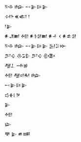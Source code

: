 <div class='block'>
<div class='line'>𒀀𒈾 𒈗 𒁁𒉌𒄿𒉌</div>
<div class='line'>𒀴𒈨𒌍𒅗 𒁹</div>
<div class='line'>𒁹𒉌</div>
<div class='line'>𒀭𒂗𒆤 𒅇 𒀭𒊩𒌆𒆤 𒀭𒈦 𒌋 𒀭𒉺𒌆</div>
<div class='line'>𒀀𒈾 𒈗 𒁁𒉌𒄿𒉌 𒌨𒊒𒁍</div>
<div class='line'>𒂅𒌒 𒊮𒁉 𒂅𒌒 𒍜</div>
<div class='line'>𒆷𒁇 𒁄𒂊</div>
<div class='line'>𒅇 𒆷𒁀𒊑 𒈗</div>
<div class='line'>𒁁𒉌𒄿𒉌</div>
<div class='line'>𒌓𒈬 𒃻</div>
<div class='line'>𒉌</div>
<div class='line'>𒅇</div>
<div class='line'>𒇽</div>
<div class='line'>𒋧 𒉌 𒌑𒌁</div>
</div>